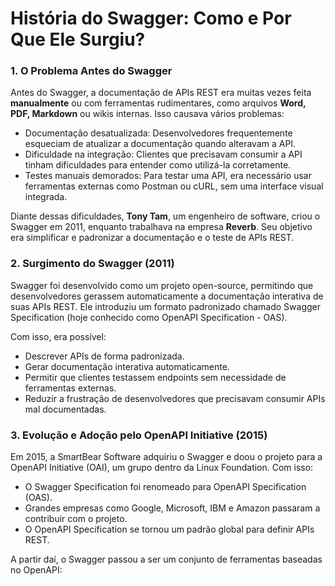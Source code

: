 # História do Swagger: Como e Por Que Ele Surgiu?

### 1. O Problema Antes do Swagger

 Antes do Swagger, a documentação de APIs REST era muitas vezes feita <b>manualmente</b> ou com ferramentas rudimentares, como arquivos <b>Word, PDF, Markdown</b> ou wikis internas. Isso causava vários problemas:

 - Documentação desatualizada: Desenvolvedores frequentemente esqueciam de atualizar a documentação quando alteravam a API.
 - Dificuldade na integração: Clientes que precisavam consumir a API tinham dificuldades para entender como utilizá-la corretamente.
 - Testes manuais demorados: Para testar uma API, era necessário usar ferramentas externas como Postman ou cURL, sem uma interface visual integrada.

Diante dessas dificuldades, <b>Tony Tam</b>, um engenheiro de software, criou o Swagger em 2011, enquanto trabalhava na empresa <b>Reverb</b>. Seu objetivo era simplificar e padronizar a documentação e o teste de APIs REST.

### 2. Surgimento do Swagger (2011)

 Swagger foi desenvolvido como um projeto open-source, permitindo que desenvolvedores gerassem automaticamente a documentação interativa de suas APIs REST. Ele introduziu um formato padronizado chamado Swagger Specification (hoje conhecido como OpenAPI Specification - OAS).

 Com isso, era possível:

 - Descrever APIs de forma padronizada.
 - Gerar documentação interativa automaticamente.
 - Permitir que clientes testassem endpoints sem necessidade de ferramentas externas.
 - Reduzir a frustração de desenvolvedores que precisavam consumir APIs mal documentadas.

### 3. Evolução e Adoção pelo OpenAPI Initiative (2015)

Em 2015, a SmartBear Software adquiriu o Swagger e doou o projeto para a OpenAPI Initiative (OAI), um grupo dentro da Linux Foundation. Com isso:

- O Swagger Specification foi renomeado para OpenAPI Specification (OAS).
- Grandes empresas como Google, Microsoft, IBM e Amazon passaram a contribuir com o projeto.
- O OpenAPI Specification se tornou um padrão global para definir APIs REST.

A partir daí, o Swagger passou a ser um conjunto de ferramentas baseadas no OpenAPI:


